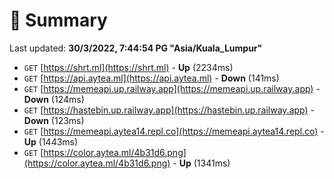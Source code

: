 # 📖 Summary
Last updated: **30/3/2022, 7:44:54 PG "Asia/Kuala_Lumpur"**

- `GET` [https://shrt.ml](https://shrt.ml) - **Up** (2234ms)
- `GET` [https://api.aytea.ml](https://api.aytea.ml) - **Down** (141ms)
- `GET` [https://memeapi.up.railway.app](https://memeapi.up.railway.app) - **Down** (124ms)
- `GET` [https://hastebin.up.railway.app](https://hastebin.up.railway.app) - **Down** (123ms)
- `GET` [https://memeapi.aytea14.repl.co](https://memeapi.aytea14.repl.co) - **Up** (1443ms)
- `GET` [https://color.aytea.ml/4b31d6.png](https://color.aytea.ml/4b31d6.png) - **Up** (1341ms)
